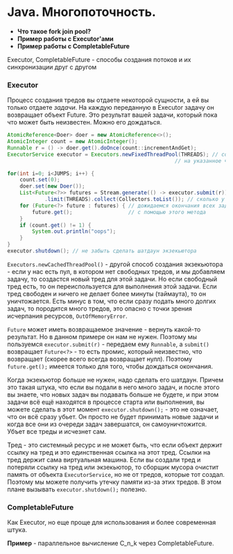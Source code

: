 # Java. Многопоточность.

* __Что такое fork join pool?__
* __Пример работы с Executor'ами__
* __Пример работы с CompletableFuture__

Executor, CompletableFuture - cпособы создания потоков и их синхронизации друг с другом

### Executor

Процесс создания тредов вы отдаете некоторой сущности, а ей вы только отдаете _задачи_. На каждую переданную в Executor задачу он возвращает объект Future. Это результат вашей задачи, который пока что может быть неизвестен. Можно его дождаться.

```java
AtomicReference<Doer> doer = new AtomicReference<>();
AtomicInteger count = new AtomicInteger();
Runnable r = () -> doer.get().doOnce(count::incrementAndGet);
ExecutorService executor = Executors.newFixedThreadPool(THREADS); // создаем пул потоков 
                                                      // на указанное число тредов для экзекьютора

for(int i=0; i<JUMPS; i++) {
    count.set(0);
    doer.set(new Doer());
    List<Future<?>> futures = Stream.generate(() -> executor.submit(r)) // генерируем столько задач, 
            .limit(THREADS).collect(Collectors.toList()); // сколько у нас тредов
    for (Future<?> future : futures) { // дожидаемся окончания всех задач
        future.get();                  // с помощью этого метода
    }
    if (count.get() != 1) {
        System.out.println("oops");
    }
}
executor.shutdown(); // не забыть сделать шатдаун экзекьютора
```

`Executors.newCachedThreadPool()` - другой способ создания экзекьютора - если у нас есть пул, в котором нет свободных тредов, и мы добавляем задачу, то создастся новый тред для этой задачи. Но если свободный тред есть, то он переиспользуется для выполнения этой задачи. Если тред свободен и ничего не делает более минуты (таймаута), то он уничтожается.
Есть минус в том, что если сразу подать много долгих задач, то породится много тредов, это опасно с точки зрения исчерпания ресурсов, `OutOfMemoryError`.

`Future` может иметь возвращаемое значение - вернуть какой-то результат. Но в данном примере он нам не нужен. Поэтому мы пользуемся `executor.submit(r)` - передаем ему `Runnable`, а `submit()` возвращает `Future<?>` - то есть промис, который неизвестно, что возвращает (скорее всего всегда возвращает нулл). Поэтому `future.get();` имеется только для того, чтобы дождаться окончания.

Когда экзекьютор больше не нужен, надо сделать его шатдаун. Причем это такая штука, что если вы подали в него много задач, и после этого вы знаете, что новых задач вы подавать больше не будете, и при этом задачи всё ещё находятся в процессе старта или выполнения, вы можете сделать в этот момент `executor.shutdown();` - это не означает, что он всё сразу убьет. Он просто не будет принимать новые задачи и когда все они из очереди задач завершатся, он самоуничтожится. Убъет все треды и исчезнет сам.

Тред - это системный ресурс и не может быть, что если объект держит ссылку на тред и это единственная ссылка на этот тред. Ссылки на тред держит сама виртуальная машина. Если вы создали тред и потеряли ссылку на тред или экзекьютор, то сборщик мусора очистит память от объекта `ExecutorService`, но не от тредов, которые тот создал. Поэтому мы можете получить утечку памяти из-за этих тредов. В этом плане вызывать `executor.shutdown();` полезно.

### CompletableFuture

Как Executor, но еще проще для использования и более современная штука.

__Пример__ - параллельное вычисление  C_n_k через CompletableFuture.

